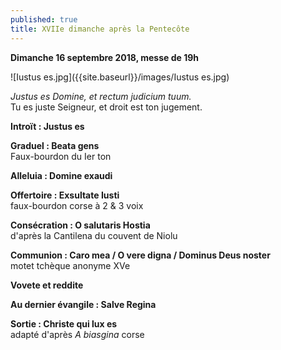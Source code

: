 ```yaml
---
published: true
title: XVIIe dimanche après la Pentecôte
---
```

**Dimanche 16 septembre 2018, messe de 19h**  

![Iustus es.jpg]({{site.baseurl}}/images/Iustus es.jpg)

*Justus es Domine, et rectum judicium tuum.*  
Tu es juste Seigneur, et droit est ton jugement.

**Introït : Justus es**

**Graduel : Beata gens**  
Faux-bourdon du Ier ton

**Alleluia : Domine exaudi**  

**Offertoire : Exsultate Iusti**  
faux-bourdon corse à 2 & 3 voix

**Consécration : O salutaris Hostia**  
d'après la Cantilena du couvent de Niolu

**Communion : Caro mea / O vere digna / Dominus Deus noster**  
motet tchèque anonyme XVe

**Vovete et reddite**

**Au dernier évangile : Salve Regina**  

**Sortie : Christe qui lux es**  
adapté d'après *A biasgina* corse
